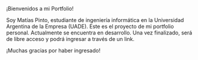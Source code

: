¡Bienvenidos a mi Portfolio!

Soy Matías Pinto, estudiante de ingeniería informática en la Universidad Argentina de la Empresa (UADE).
Este es el proyecto de mi portfolio personal. Actualmente se encuentra en desarrollo. Una vez finalizado, será de libre acceso y podrá
ingresar a través de un link.

¡Muchas gracias por haber ingresado!
